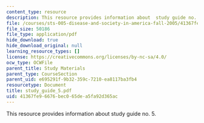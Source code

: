 ```yaml
---
content_type: resource
description: This resource provides information about  study guide no. 5.
file: /courses/sts-005-disease-and-society-in-america-fall-2005/41367fe96676bec065dea5fa92d365ac_study_guide_5.pdf
file_size: 50186
file_type: application/pdf
hide_download: true
hide_download_original: null
learning_resource_types: []
license: https://creativecommons.org/licenses/by-nc-sa/4.0/
ocw_type: OCWFile
parent_title: Study Materials
parent_type: CourseSection
parent_uid: e695291f-9b32-359c-7210-ea8117ba3fb4
resourcetype: Document
title: study_guide_5.pdf
uid: 41367fe9-6676-bec0-65de-a5fa92d365ac
---
```

This resource provides information about  study guide no. 5.